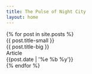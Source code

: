 ```yaml
---
title: The Pulse of Night City
layout: home
---
```

<div class="articles-inner">
{% for post in site.posts %}
    <div class="post-card" style="cursor: pointer;" onclick="window.location='/cyber-punk-blog/{{ post.url }}';">
        <div class="article-title">
            <div class="article-title-small">{{ post.title-small }}</div>
            <div class="article-title-big">{{ post.title-big }}</div>
        </div>
        <div class="article-footer">
            <div>Article</div>
            <div>{{post.date | '%e %b %y'}}</div>
        </div>
    </div>
{% endfor %}
<div>
